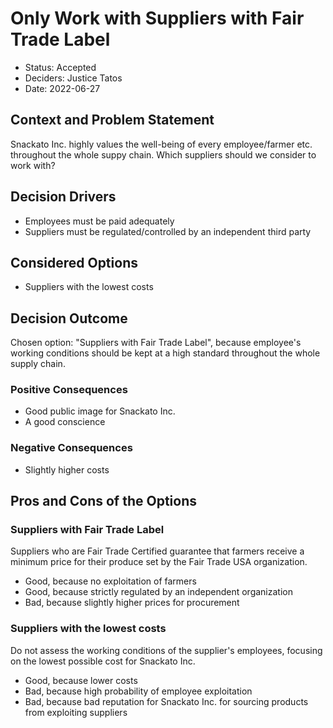 # Only Work with Suppliers with Fair Trade Label

* Status: Accepted
* Deciders: Justice Tatos
* Date: 2022-06-27

## Context and Problem Statement

Snackato Inc. highly values the well-being of every employee/farmer etc. throughout the whole suppy chain. Which suppliers should we consider to work with?

## Decision Drivers

* Employees must be paid adequately
* Suppliers must be regulated/controlled by an independent third party

## Considered Options

* Suppliers with the lowest costs

## Decision Outcome

Chosen option: "Suppliers with Fair Trade Label", because employee's working conditions should be kept at a high standard throughout the whole supply chain.

### Positive Consequences

* Good public image for Snackato Inc.
* A good conscience

### Negative Consequences

* Slightly higher costs

## Pros and Cons of the Options

### Suppliers with Fair Trade Label

Suppliers who are Fair Trade Certified guarantee that farmers receive a minimum price for their produce set by the Fair Trade USA organization.

* Good, because no exploitation of farmers
* Good, because strictly regulated by an independent organization
* Bad, because slightly higher prices for procurement

### Suppliers with the lowest costs

Do not assess the working conditions of the supplier's employees, focusing on the lowest possible cost for Snackato Inc.

* Good, because lower costs
* Bad, because high probability of employee exploitation
* Bad, because bad reputation for Snackato Inc. for sourcing products from exploiting suppliers
